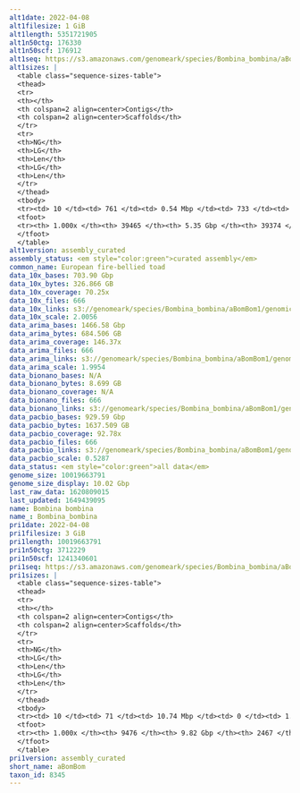```yaml
---
alt1date: 2022-04-08
alt1filesize: 1 GiB
alt1length: 5351721905
alt1n50ctg: 176330
alt1n50scf: 176912
alt1seq: https://s3.amazonaws.com/genomeark/species/Bombina_bombina/aBomBom1/assembly_curated/aBomBom1.alt.cur.20220408.fasta.gz
alt1sizes: |
  <table class="sequence-sizes-table">
  <thead>
  <tr>
  <th></th>
  <th colspan=2 align=center>Contigs</th>
  <th colspan=2 align=center>Scaffolds</th>
  </tr>
  <tr>
  <th>NG</th>
  <th>LG</th>
  <th>Len</th>
  <th>LG</th>
  <th>Len</th>
  </tr>
  </thead>
  <tbody>
  <tr><td> 10 </td><td> 761 </td><td> 0.54 Mbp </td><td> 733 </td><td> 0.54 Mbp </td></tr>  <tr><td> 20 </td><td> 1937 </td><td> 388.12 Kbp </td><td> 1898 </td><td> 392.10 Kbp </td></tr>  <tr><td> 30 </td><td> 3523 </td><td> 293.48 Kbp </td><td> 3475 </td><td> 295.29 Kbp </td></tr>  <tr><td> 40 </td><td> 5614 </td><td> 225.43 Kbp </td><td> 5557 </td><td> 226.40 Kbp </td></tr>  <tr style="background-color:#cccccc;"><td> 50 </td><td> 8305 </td><td> 176.33 Kbp </td><td> 8242 </td><td> 176.91 Kbp </td></tr>  <tr><td> 60 </td><td> 11711 </td><td> 141.00 Kbp </td><td> 11643 </td><td> 141.30 Kbp </td></tr>  <tr><td> 70 </td><td> 15917 </td><td> 115.39 Kbp </td><td> 15846 </td><td> 115.53 Kbp </td></tr>  <tr><td> 80 </td><td> 21052 </td><td> 93.63 Kbp </td><td> 20980 </td><td> 93.72 Kbp </td></tr>  <tr><td> 90 </td><td> 27604 </td><td> 70.02 Kbp </td><td> 27530 </td><td> 70.11 Kbp </td></tr>  <tr><td> 100 </td><td> 39464 </td><td> 202  bp </td><td> 39373 </td><td> 202  bp </td></tr>  </tbody>
  <tfoot>
  <tr><th> 1.000x </th><th> 39465 </th><th> 5.35 Gbp </th><th> 39374 </th><th> 5.35 Gbp </th></tr>
  </tfoot>
  </table>
alt1version: assembly_curated
assembly_status: <em style="color:green">curated assembly</em>
common_name: European fire-bellied toad
data_10x_bases: 703.90 Gbp
data_10x_bytes: 326.866 GB
data_10x_coverage: 70.25x
data_10x_files: 666
data_10x_links: s3://genomeark/species/Bombina_bombina/aBomBom1/genomic_data/10x/<br>
data_10x_scale: 2.0056
data_arima_bases: 1466.58 Gbp
data_arima_bytes: 684.506 GB
data_arima_coverage: 146.37x
data_arima_files: 666
data_arima_links: s3://genomeark/species/Bombina_bombina/aBomBom1/genomic_data/arima/<br>
data_arima_scale: 1.9954
data_bionano_bases: N/A
data_bionano_bytes: 8.699 GB
data_bionano_coverage: N/A
data_bionano_files: 666
data_bionano_links: s3://genomeark/species/Bombina_bombina/aBomBom1/genomic_data/bionano/<br>
data_pacbio_bases: 929.59 Gbp
data_pacbio_bytes: 1637.509 GB
data_pacbio_coverage: 92.78x
data_pacbio_files: 666
data_pacbio_links: s3://genomeark/species/Bombina_bombina/aBomBom1/genomic_data/pacbio/<br>
data_pacbio_scale: 0.5287
data_status: <em style="color:green">all data</em>
genome_size: 10019663791
genome_size_display: 10.02 Gbp
last_raw_data: 1620809015
last_updated: 1649439095
name: Bombina bombina
name_: Bombina_bombina
pri1date: 2022-04-08
pri1filesize: 3 GiB
pri1length: 10019663791
pri1n50ctg: 3712229
pri1n50scf: 1241340601
pri1seq: https://s3.amazonaws.com/genomeark/species/Bombina_bombina/aBomBom1/assembly_curated/aBomBom1.pri.cur.20220408.fasta.gz
pri1sizes: |
  <table class="sequence-sizes-table">
  <thead>
  <tr>
  <th></th>
  <th colspan=2 align=center>Contigs</th>
  <th colspan=2 align=center>Scaffolds</th>
  </tr>
  <tr>
  <th>NG</th>
  <th>LG</th>
  <th>Len</th>
  <th>LG</th>
  <th>Len</th>
  </tr>
  </thead>
  <tbody>
  <tr><td> 10 </td><td> 71 </td><td> 10.74 Mbp </td><td> 0 </td><td> 1.60 Gbp </td></tr>  <tr><td> 20 </td><td> 181 </td><td> 7.65 Mbp </td><td> 1 </td><td> 1.45 Gbp </td></tr>  <tr><td> 30 </td><td> 325 </td><td> 5.99 Mbp </td><td> 1 </td><td> 1.45 Gbp </td></tr>  <tr><td> 40 </td><td> 508 </td><td> 4.79 Mbp </td><td> 2 </td><td> 1.30 Gbp </td></tr>  <tr style="background-color:#cccccc;"><td> 50 </td><td> 739 </td><td style="background-color:#88ff88;"> 3.71 Mbp </td><td> 3 </td><td style="background-color:#88ff88;"> 1.24 Gbp </td></tr>  <tr><td> 60 </td><td> 1044 </td><td> 2.79 Mbp </td><td> 4 </td><td> 1.17 Gbp </td></tr>  <tr><td> 70 </td><td> 1460 </td><td> 2.01 Mbp </td><td> 5 </td><td> 1.16 Gbp </td></tr>  <tr><td> 80 </td><td> 2067 </td><td> 1.29 Mbp </td><td> 6 </td><td> 0.64 Gbp </td></tr>  <tr><td> 90 </td><td> 3184 </td><td> 0.58 Mbp </td><td> 8 </td><td> 291.27 Mbp </td></tr>  <tr><td> 100 </td><td> 9475 </td><td> 305  bp </td><td> 2466 </td><td> 711  bp </td></tr>  </tbody>
  <tfoot>
  <tr><th> 1.000x </th><th> 9476 </th><th> 9.82 Gbp </th><th> 2467 </th><th> 10.02 Gbp </th></tr>
  </tfoot>
  </table>
pri1version: assembly_curated
short_name: aBomBom
taxon_id: 8345
---
```

